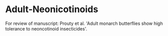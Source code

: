 # Adult-Neonicotinoids
For review of manuscript: Prouty et al. 'Adult monarch butterflies show high tolerance to neoncotinoid insecticides'.
